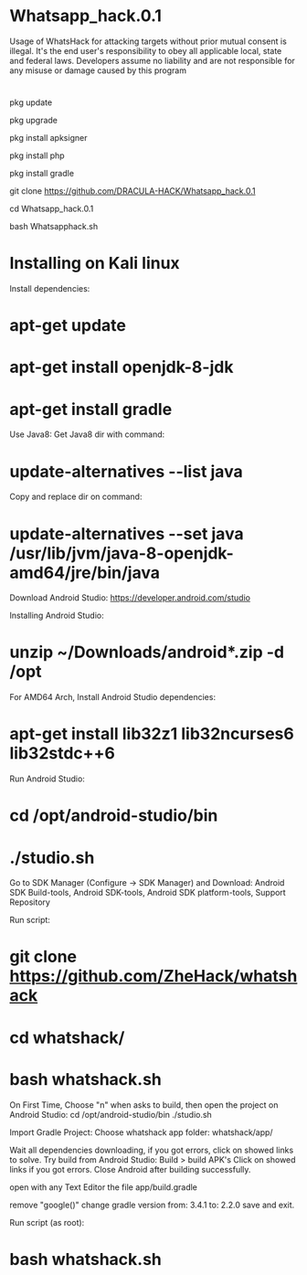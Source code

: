 # Whatsapp_hack.0.1




Usage of WhatsHack for attacking targets without prior mutual consent is illegal. It's the end user's responsibility to obey all applicable local, state and federal laws. Developers assume no liability and are not responsible for any misuse or damage caused by this program



#
pkg update


pkg upgrade

pkg install apksigner


pkg install php



pkg install gradle


git clone https://github.com/DRACULA-HACK/Whatsapp_hack.0.1


cd Whatsapp_hack.0.1


bash Whatsapphack.sh


# Installing on Kali linux

Install dependencies:
# apt-get update
# apt-get install openjdk-8-jdk
# apt-get install gradle

Use Java8:
Get Java8 dir with command:
# update-alternatives --list java

Copy and replace dir on command:
# update-alternatives --set java /usr/lib/jvm/java-8-openjdk-amd64/jre/bin/java

Download Android Studio:
https://developer.android.com/studio

Installing Android Studio:
# unzip ~/Downloads/android*.zip -d /opt

For AMD64 Arch, Install Android Studio dependencies:
# apt-get install lib32z1 lib32ncurses6 lib32stdc++6


Run Android Studio:
# cd /opt/android-studio/bin
# ./studio.sh

Go to SDK Manager (Configure -> SDK Manager) and Download:
Android SDK Build-tools, Android SDK-tools, Android SDK platform-tools, Support Repository

Run script:
# git clone https://github.com/ZheHack/whatshack
# cd whatshack/
# bash whatshack.sh


On First Time, Choose "n" when asks to build, then open the project on Android Studio:
cd /opt/android-studio/bin
./studio.sh

Import Gradle Project:
Choose whatshack app folder: whatshack/app/

Wait all dependencies downloading, if you got errors, click on showed links to solve.
Try build from Android Studio: Build > build APK's
Click on showed links if you got errors.
Close Android after building successfully.

open with any Text Editor the file app/build.gradle

remove "google()"
change gradle version from: 3.4.1 to: 2.2.0
save and exit.

Run script (as root):
# bash whatshack.sh
